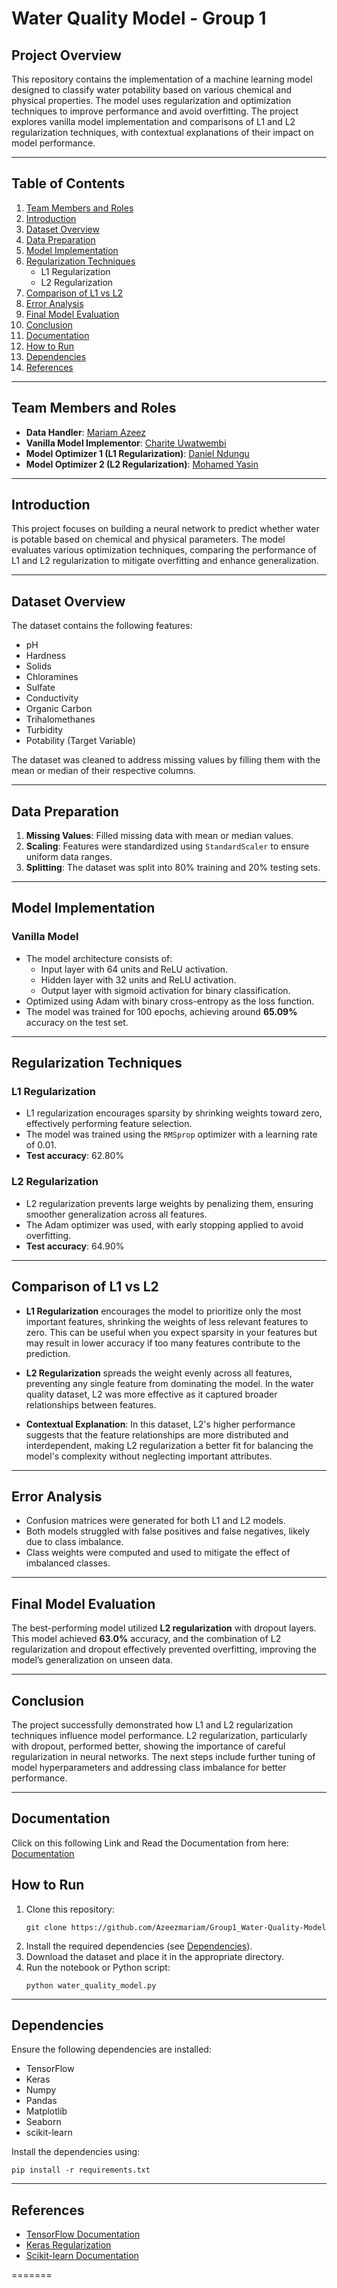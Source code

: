 # Water Quality Model - Group 1

## Project Overview

This repository contains the implementation of a machine learning model designed to classify water potability based on various chemical and physical properties. The model uses regularization and optimization techniques to improve performance and avoid overfitting. The project explores vanilla model implementation and comparisons of L1 and L2 regularization techniques, with contextual explanations of their impact on model performance.

---

## Table of Contents

1. [Team Members and Roles](#team-members-and-roles)
2. [Introduction](#introduction)
3. [Dataset Overview](#dataset-overview)
4. [Data Preparation](#data-preparation)
5. [Model Implementation](#model-implementation)
6. [Regularization Techniques](#regularization-techniques)
    - L1 Regularization
    - L2 Regularization
7. [Comparison of L1 vs L2](#comparison-of-l1-vs-l2)
8. [Error Analysis](#error-analysis)
9. [Final Model Evaluation](#final-model-evaluation)
10. [Conclusion](#conclusion)
11. [Documentation](#Documentation)
12. [How to Run](#how-to-run)
13. [Dependencies](#dependencies)
14. [References](#references)

---

## Team Members and Roles

- **Data Handler**: [Mariam Azeez](https://github.com/azeezmariam)
- **Vanilla Model Implementor**: [Charite Uwatwembi](https://github.com/charite-uwatwembi)
- **Model Optimizer 1 (L1 Regularization)**: [Daniel Ndungu](https://github.com/mwangi-dan)
- **Model Optimizer 2 (L2 Regularization)**: [Mohamed Yasin](https://github.com/mohamedayasin)

---

## Introduction

This project focuses on building a neural network to predict whether water is potable based on chemical and physical parameters. The model evaluates various optimization techniques, comparing the performance of L1 and L2 regularization to mitigate overfitting and enhance generalization.

---

## Dataset Overview

The dataset contains the following features:
- pH
- Hardness
- Solids
- Chloramines
- Sulfate
- Conductivity
- Organic Carbon
- Trihalomethanes
- Turbidity
- Potability (Target Variable)

The dataset was cleaned to address missing values by filling them with the mean or median of their respective columns.

---

## Data Preparation

1. **Missing Values**: Filled missing data with mean or median values.
2. **Scaling**: Features were standardized using `StandardScaler` to ensure uniform data ranges.
3. **Splitting**: The dataset was split into 80% training and 20% testing sets.

---

## Model Implementation

### Vanilla Model

- The model architecture consists of:
  - Input layer with 64 units and ReLU activation.
  - Hidden layer with 32 units and ReLU activation.
  - Output layer with sigmoid activation for binary classification.
- Optimized using Adam with binary cross-entropy as the loss function.
- The model was trained for 100 epochs, achieving around **65.09%** accuracy on the test set.

---

## Regularization Techniques

### L1 Regularization

- L1 regularization encourages sparsity by shrinking weights toward zero, effectively performing feature selection.
- The model was trained using the `RMSprop` optimizer with a learning rate of 0.01.
- **Test accuracy**: 62.80%
  
### L2 Regularization

- L2 regularization prevents large weights by penalizing them, ensuring smoother generalization across all features.
- The Adam optimizer was used, with early stopping applied to avoid overfitting.
- **Test accuracy**: 64.90%

---

## Comparison of L1 vs L2

- **L1 Regularization** encourages the model to prioritize only the most important features, shrinking the weights of less relevant features to zero. This can be useful when you expect sparsity in your features but may result in lower accuracy if too many features contribute to the prediction.

- **L2 Regularization** spreads the weight evenly across all features, preventing any single feature from dominating the model. In the water quality dataset, L2 was more effective as it captured broader relationships between features.

- **Contextual Explanation**: In this dataset, L2's higher performance suggests that the feature relationships are more distributed and interdependent, making L2 regularization a better fit for balancing the model's complexity without neglecting important attributes.

---

## Error Analysis

- Confusion matrices were generated for both L1 and L2 models.
- Both models struggled with false positives and false negatives, likely due to class imbalance.
- Class weights were computed and used to mitigate the effect of imbalanced classes.

---

## Final Model Evaluation

The best-performing model utilized **L2 regularization** with dropout layers. This model achieved **63.0%** accuracy, and the combination of L2 regularization and dropout effectively prevented overfitting, improving the model’s generalization on unseen data.

---

## Conclusion

The project successfully demonstrated how L1 and L2 regularization techniques influence model performance. L2 regularization, particularly with dropout, performed better, showing the importance of careful regularization in neural networks. The next steps include further tuning of model hyperparameters and addressing class imbalance for better performance.

---

## Documentation

Click on this following Link and Read the Documentation from here: [Documentation](https://docs.google.com/document/d/1JrpVEHqQG0UpjUn0RRVGTrggUii2M-USV_53kSHxhFc/edit?usp=sharing)

## How to Run

1. Clone this repository:
   ```
   git clone https://github.com/Azeezmariam/Group1_Water-Quality-Model
   ```
2. Install the required dependencies (see [Dependencies](#dependencies)).
3. Download the dataset and place it in the appropriate directory.
4. Run the notebook or Python script:
   ```
   python water_quality_model.py
   ```

---

## Dependencies

Ensure the following dependencies are installed:
- TensorFlow
- Keras
- Numpy
- Pandas
- Matplotlib
- Seaborn
- scikit-learn

Install the dependencies using:
```
pip install -r requirements.txt
```

---

## References

- [TensorFlow Documentation](https://www.tensorflow.org/)
- [Keras Regularization](https://keras.io/api/layers/regularizers/)
- [Scikit-learn Documentation](https://scikit-learn.org/stable/)

=======
